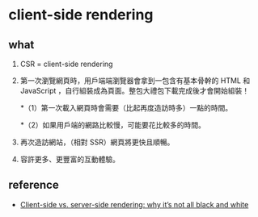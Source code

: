 # client-side rendering


## what

1. CSR = client-side rendering

2. 第一次瀏覽網頁時，用戶端端瀏覽器會拿到一包含有基本骨幹的 HTML 和 JavaScript ，自行組裝成為頁面。整包大禮包下載完成後才會開始組裝！

   *（1）第一次載入網頁時會需要（比起再度造訪時多）一點的時間。
   
   *（2）如果用戶端的網路比較慢，可能要花比較多的時間。

5. 再次造訪網站，（相對 SSR）網頁將更快且順暢。

6. 容許更多、更豐富的互動體驗。


## reference

* [Client-side vs. server-side rendering: why it’s not all black and white](https://www.freecodecamp.org/news/what-exactly-is-client-side-rendering-and-hows-it-different-from-server-side-rendering-bd5c786b340d)